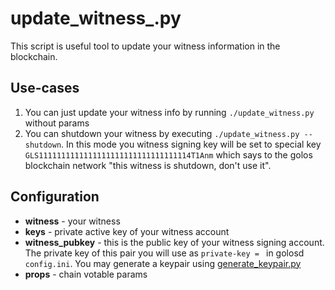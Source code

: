 update\_witness\_.py
====================

This script is useful tool to update your witness information in the blockchain.

Use-cases
---------

1. You can just update your witness info by running `./update_witness.py` without params
2. You can shutdown your witness by executing `./update_witness.py --shutdown`. In this mode you witness signing key will be set to special key `GLS1111111111111111111111111111111114T1Anm` which says to the golos blockchain network "this witness is shutdown, don't use it".


Configuration
-------------

* **witness** - your witness
* **keys** - private active key of your witness account
* **witness_pubkey** - this is the public key of your witness signing account. The private key of this pair you will use as `private-key = ` in golosd `config.ini`. You may generate a keypair using [generate_keypair.py](generate_keypair.py)
* **props** - chain votable params

